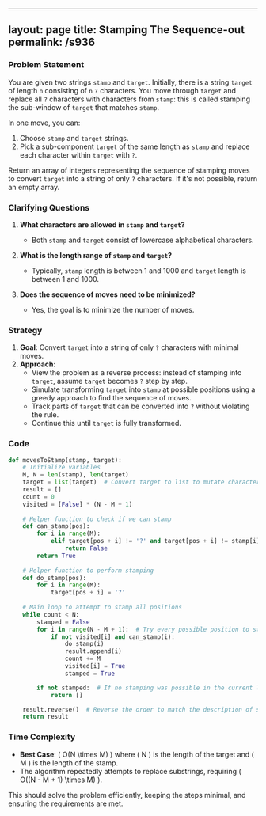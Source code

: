 
---
layout: page
title:  Stamping The Sequence-out
permalink: /s936
---

### Problem Statement
You are given two strings `stamp` and `target`. Initially, there is a string `target` of length `n` consisting of `n` `?` characters. You move through `target` and replace all `?` characters with characters from `stamp`: this is called stamping the sub-window of `target` that matches `stamp`.

In one move, you can:
1. Choose `stamp` and `target` strings.
2. Pick a sub-component `target` of the same length as `stamp` and replace each character within `target` with `?`.

Return an array of integers representing the sequence of stamping moves to convert `target` into a string of only `?` characters. If it's not possible, return an empty array.

### Clarifying Questions
1. **What characters are allowed in `stamp` and `target`?**
   - Both `stamp` and `target` consist of lowercase alphabetical characters.
   
2. **What is the length range of `stamp` and `target`?**
   - Typically, `stamp` length is between 1 and 1000 and `target` length is between 1 and 1000.

3. **Does the sequence of moves need to be minimized?**
   - Yes, the goal is to minimize the number of moves.

### Strategy
1. **Goal**: Convert `target` into a string of only `?` characters with minimal moves.
2. **Approach**:
   - View the problem as a reverse process: instead of stamping into `target`, assume `target` becomes `?` step by step.
   - Simulate transforming `target` into `stamp` at possible positions using a greedy approach to find the sequence of moves.
   - Track parts of `target` that can be converted into `?` without violating the rule.
   - Continue this until `target` is fully transformed.

### Code

```python
def movesToStamp(stamp, target):
    # Initialize variables
    M, N = len(stamp), len(target)
    target = list(target)  # Convert target to list to mutate characters in place
    result = []
    count = 0
    visited = [False] * (N - M + 1)
    
    # Helper function to check if we can stamp
    def can_stamp(pos):
        for i in range(M):
            elif target[pos + i] != '?' and target[pos + i] != stamp[i]:
                return False
        return True
    
    # Helper function to perform stamping
    def do_stamp(pos):
        for i in range(M):
            target[pos + i] = '?'
            
    # Main loop to attempt to stamp all positions
    while count < N:
        stamped = False
        for i in range(N - M + 1):  # Try every possible position to stamp
            if not visited[i] and can_stamp(i):
                do_stamp(i)
                result.append(i)
                count += M
                visited[i] = True
                stamped = True

        if not stamped:  # If no stamping was possible in the current loop, break
            return []

    result.reverse()  # Reverse the order to match the description of steps
    return result
```

### Time Complexity
- **Best Case**: \( O(N \times M) \) where \( N \) is the length of the target and \( M \) is the length of the stamp.
- The algorithm repeatedly attempts to replace substrings, requiring \( O((N - M + 1) \times M) \).

This should solve the problem efficiently, keeping the steps minimal, and ensuring the requirements are met.
